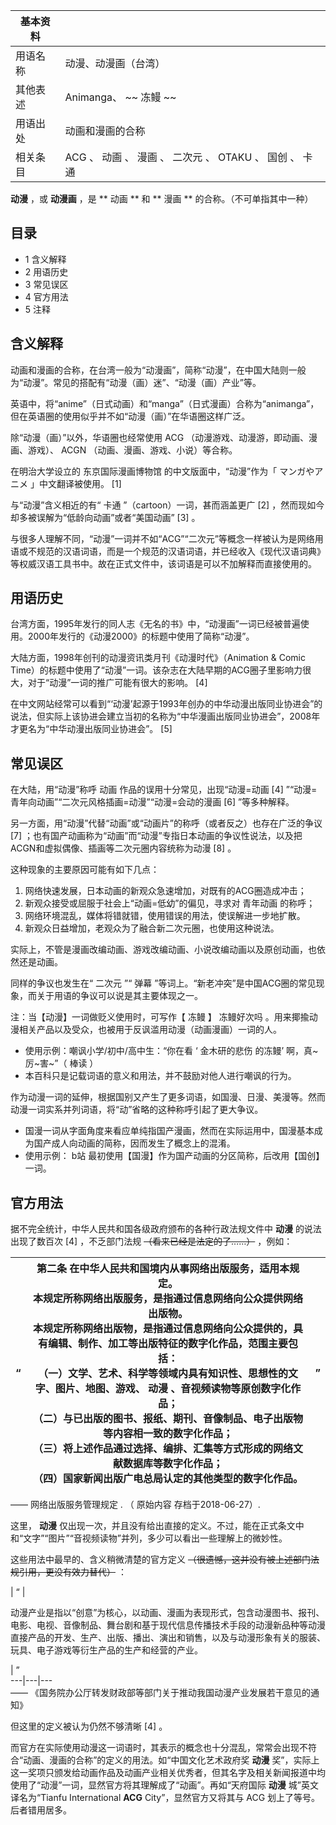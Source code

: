 |  **基本资料**  ||
|---|---|
|用语名称  |  动漫、动漫画（台湾）   |
|其他表述  |  Animanga、 ~~ 冻鳗  ~~  |
|用语出处  |  动画和漫画的合称   |
|相关条目  |  ACG  、  动画  、  漫画  、  二次元  、  OTAKU  、  国创  、  卡通   |
  
**动漫** ，或 **动漫画** ，是 ** 动画  ** 和 ** 漫画  ** 的合称。（不可单指其中一种）

##  目录

  * 1  含义解释 
  * 2  用语历史 
  * 3  常见误区 
  * 4  官方用法 
  * 5  注释 

##  含义解释

动画和漫画的合称，在台湾一般为“动漫画”，简称“动漫”，在中国大陆则一般为“动漫”。常见的搭配有“动漫（画）迷”、“动漫（画）产业”等。

英语中，将“anime”（日式动画）和“manga”（日式漫画）合称为“animanga”，但在英语圈的使用似乎并不如“动漫（画）”在华语圈这样广泛。

除“动漫（画）”以外，华语圈也经常使用  ACG  （动漫游戏、动漫游，即动画、漫画、游戏）、  ACGN  （动画、漫画、游戏、小说）等合称。

在明治大学设立的  东京国际漫画博物馆  的中文版面中，“动漫”作为「  マンガやアニメ  」中文翻译被使用。  [1]

与“动漫”含义相近的有“  卡通  ”（cartoon）一词，甚而涵盖更广  [2]  ，然而现如今却多被误解为“低龄向动画”或者“美国动画”  [3]
。

与很多人理解不同，“动漫”一词并不如“ACG”“二次元”等概念一样被认为是网络用语或不规范的汉语词语，而是一个规范的汉语词语，并已经收入《现代汉语词典》等权威汉语工具书中。故在正式文件中，该词语是可以不加解释而直接使用的。

##  用语历史

台湾方面，1995年发行的同人志《无名的书》中，“动漫画”一词已经被普遍使用。2000年发行的《动漫2000》的标题中使用了简称“动漫”。

大陆方面，1998年创刊的动漫资讯类月刊《动漫时代》（Animation & Comic
Time）的标题中使用了“动漫”一词。该杂志在大陆早期的ACG圈子里影响力很大，对于“动漫”一词的推广可能有很大的影响。  [4]

在中文网站经常可以看到“‘动漫’起源于1993年创办的中华动漫出版同业协进会”的说法，但实际上该协进会建立当初的名称为“中华漫画出版同业协进会”，2008年才更名为“中华动漫出版同业协进会”。
[5]

##  常见误区

在大陆，用“动漫”称呼  动画  作品的误用十分常见，出现“动漫=动画  [4]  ”“动漫=青年向动画”“二次元风格插画=动漫”“动漫=会动的漫画
[6]  ”等多种解释。

另一方面，用“动漫”代替“动画”或“动画片”的称呼（或者反之）也存在广泛的争议  [7]
；也有国产动画称为“动画”而“动漫”专指日本动画的争议性说法，以及把ACGN和虚拟偶像、插画等二次元圈内容统称为动漫  [8]  。

这种现象的主要原因可能有如下几点：

  1. 网络快速发展，日本动画的新观众急速增加，对既有的ACG圈造成冲击； 
  2. 新观众接受或屈服于社会上“动画=低幼”的偏见，寻求对  青年动画  的称呼； 
  3. 网络环境混乱，媒体将错就错，使用错误的用法，使误解进一步地扩散。 
  4. 新观众日益增加，老观众为了融合新二次元圈，也使用这种说法。 

实际上，不管是漫画改编动画、游戏改编动画、小说改编动画以及原创动画，也依然还是动画。

同样的争议也发生在“  二次元  ”“  弹幕  ”等词上。“新老冲突”是中国ACG圈的常见现象，而关于用语的争议可以说是其主要体现之一。

注：当【动漫】一词做贬义使用时，可写作【  冻鳗  】  冻鳗好次吗  。用来揶揄动漫相关产品以及受众，也被用于反讽滥用动漫（动画漫画）一词的人。

  * 使用示例：嘲讽小学/初中/高中生：“你在看 ‘  金木研的悲伤  的冻鳗’ 啊，真~厉~害~”（  棒读  ） 
  * 本百科只是记载词语的意义和用法，并不鼓励对他人进行嘲讽的行为。 

作为动漫一词的延伸，根据国别又产生了更多词语，如国漫、日漫、美漫等。然而动漫一词实系并列词语，将“动”省略的这种称呼引起了更大争议。

  * 国漫一词从字面角度来看应单纯指国产漫画，然而在实际运用中，国漫基本成为国产成人向动画的简称，因而发生了概念上的混淆。 
  * 使用示例：  b站  最初使用【国漫】作为国产动画的分区简称，后改用【国创】一词。 

##  官方用法

据不完全统计，中华人民共和国各级政府颁布的各种行政法规文件中 **动漫** 的说法出现了数百次  [4]  ，不乏部门法规
~~（看来已经是法定的了……）~~ ，例如：

|  “  |  第二条 在中华人民共和国境内从事网络出版服务，适用本规定。 </br> 本规定所称网络出版服务，是指通过信息网络向公众提供网络出版物。 </br> 本规定所称网络出版物，是指通过信息网络向公众提供的，具有编辑、制作、加工等出版特征的数字化作品，范围主要包括： </br> （一）文学、艺术、科学等领域内具有知识性、思想性的文字、图片、地图、游戏、 **动漫** 、音视频读物等原创数字化作品； </br> （二）与已出版的图书、报纸、期刊、音像制品、电子出版物等内容相一致的数字化作品； </br> （三）将上述作品通过选择、编排、汇集等方式形成的网络文献数据库等数字化作品； </br> （四）国家新闻出版广电总局认定的其他类型的数字化作品。 </br> |  ”   
---|---|---  
——  网络出版服务管理规定  . （  原始内容  存档于2018-06-27）.  
  
这里， **动漫** 仅出现一次，并且没有给出直接的定义。不过，能在正式条文中和“文字”“图片”“音视频读物”并列，多少可以看出一些理解上的微妙性。

这些用法中最早的、含义稍微清楚的官方定义 ~~（很遗憾，这并没有被上述部门法规引用，更没有效力替代）~~ ：

|  “  | 

动漫产业是指以“创意”为核心，以动画、漫画为表现形式，包含动漫图书、报刊、电影、电视、音像制品、舞台剧和基于现代信息传播技术手段的动漫新品种等动漫直接产品的开发、生产、出版、播出、演出和销售，以及与动漫形象有关的服装、玩具、电子游戏等衍生产品的生产和经营的产业。

|  ”  
---|---|---  
——  《国务院办公厅转发财政部等部门关于推动我国动漫产业发展若干意见的通知》  
  
但这里的定义被认为仍然不够清晰  [4]  。

而官方在实际使用动漫这一词语时，其表示的概念也十分混乱，常常会出现不符合“动画、漫画的合称”的定义的用法。如“中国文化艺术政府奖 **动漫**
奖”，实际上这一奖项只颁发给动画作品及动画产业相关优秀者，但其名字及相关新闻报道中均使用了“动漫”一词，显然官方将其理解成了“动画”。再如“天府国际
**动漫** 城”英文译名为“Tianfu International **ACG** City”，显然官方又将其与  ACG  划上了等号。后者错用居多。